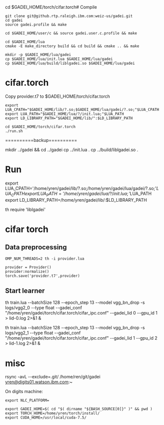 cd $GADEI_HOME/torch/cifar.torch# Compile

    git clone git@github.rtp.raleigh.ibm.com:weiz-us/gadei.git
    cd gadei
    source gadei.profile && make

    cd $GADEI_HOME/user/c && source gadei.user.c.profile && make

    cd $GADEI_HOME/lua
    cmake -E make_directory build && cd build && cmake .. && make

    mkdir -p $GADEI_HOME/lua/gadei
    cp $GADEI_HOME/lua/init.lua $GADEI_HOME/lua/gadei
    cp $GADEI_HOME/lua/build/liblgadei.so $GADEI_HOME/lua/gadei

# cifar.torch

Copy provider.t7 to $GADEI_HOME/torch/cifar.torch

    export LUA_CPATH="$GADEI_HOME/lib/?.so;$GADEI_HOME/lua/gadei/?.so;"$LUA_CPATH
    export LUA_PATH="$GADEI_HOME/lua/?/init.lua;"$LUA_PATH
    export LD_LIBRARY_PATH="$GADEI_HOME/lib/":$LD_LIBRARY_PATH

    cd $GADEI_HOME/torch/cifar.torch
    ./run.sh

==========backup==========


mkdir ../gadei && cd ../gadei
cp ../init.lua .
cp ../build/liblgadei.so .

# Run

export LUA_CPATH='/home/yren/gadei/lib/?.so;/home/yren/gadei/lua/gadei/?.so;'$LUA_CPATH
export LUA_PATH='/home/yren/gadei/lua/?/init.lua;'$LUA_PATH
export LD_LIBRARY_PATH=/home/yren/gadei/lib/:$LD_LIBRARY_PATH

th
require 'liblgadei'

# cifar torch

## Data preprocessing

    OMP_NUM_THREADS=2 th -i provider.lua

    provider = Provider()
    provider:normalize()
    torch.save('provider.t7',provider)

## Start learner

th train.lua --batchSize 128 --epoch_step 13 --model vgg_bn_drop -s logs/vgg2_0 --type float --gadei_conf "/home/yren/gadei/torch/cifar.torch/cifar_ipc.conf" --gadei_lid 0 --gpu_id 1 > lid-0.log 2>&1 &

th train.lua --batchSize 128 --epoch_step 13 --model vgg_bn_drop -s logs/vgg2_1 --type float --gadei_conf "/home/yren/gadei/torch/cifar.torch/cifar_ipc.conf" --gadei_lid 1 --gpu_id 2 > lid-1.log 2>&1 &

# misc
rsync -avL --exclude=.git/ /home/ren/git/gadei yren@digits01.watson.ibm.com:~




On digits machine:

    export NLC_PLATFORM=

    export GADEI_HOME=$( cd "$( dirname "${BASH_SOURCE[0]}" )" && pwd )
    export TORCH_HOME=/home/yren/torch/install/
    export CUDA_HOME=/usr/local/cuda-7.5/
